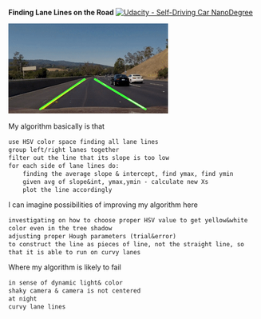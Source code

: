 **Finding Lane Lines on the Road** 
[![Udacity - Self-Driving Car NanoDegree](https://s3.amazonaws.com/udacity-sdc/github/shield-carnd.svg)](http://www.udacity.com/drive)

![Drag Racing](output.gif)


My algorithm basically is that

    use HSV color space finding all lane lines
    group left/right lanes together
    filter out the line that its slope is too low
    for each side of lane lines do:
        finding the average slope & intercept, find ymax, find ymin
        given avg of slope&int, ymax,ymin - calculate new Xs
        plot the line accordingly

I can imagine possibilities of improving my algorithm here

    investigating on how to choose proper HSV value to get yellow&white color even in the tree shadow
    adjusting proper Hough parameters (trial&error)
    to construct the line as pieces of line, not the straight line, so that it is able to run on curvy lanes

Where my algorithm is likely to fail

    in sense of dynamic light& color
    shaky camera & camera is not centered
    at night
    curvy lane lines

